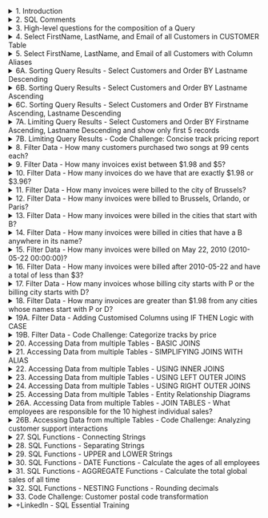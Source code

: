 <details>
<summary>1. Introduction </summary>

# Introduction

[https://sqlitebrowser.org/](https://sqlitebrowser.org/)

<img width="1488" alt="image" src="https://github.com/omeatai/src-AI-Software/assets/32337103/04b30ecf-8e3c-4b0d-a9c1-6fdcb72fd20d">

# #END

</details>

<details>
<summary>2. SQL Comments </summary>

# SQL Comments

```sql
-- THIS IS A COMMENT

/*
THIS IS A COMMENT
THIS IS ANOTHER COMMENT

*/
```

```sql

/*
CREATED BY: WALTER SHIELDS
CREATE DATE: MM/DD/YYYY
DESCRIPTION: THIS IS THE STRUCTURE OF A BASIC QUERY

*/
```

<img width="1473" alt="image" src="https://github.com/omeatai/src-AI-Software/assets/32337103/561914be-6140-4a48-8634-6e3d2b96d7a0">


# #END </details>

<details>
<summary>3. High-level questions for the composition of a Query </summary>

# High-level questions for the composition of a Query:

- What table within the database are we requesting data from?
- What fields within that table are we interested in?
- Do we want to exclude any data or filter or omit any range or time period?
- What does our query do?

# #END </details>

<details>
<summary>4. Select FirstName, LastName, and Email of all Customers in CUSTOMER Table </summary>

# Select FirstName, LastName, and Email of all Customers in CUSTOMER Table

```sql
/*
CREATED BY: IFEANYI OMEATA
CREATE DATE: 05/21/2024
DESCRIPTION: This query displays all customers first names, last names and email addresses
*/

SELECT
	FirstName,
	LastName,
	Email
FROM
	Customer
```

<img width="1473" alt="image" src="https://github.com/omeatai/src-AI-Software/assets/32337103/58385e2a-cff0-4210-915a-86a1c8b23381">


# #END </details>

<details>
<summary>5. Select FirstName, LastName, and Email of all Customers with Column Aliases </summary>

# Select FirstName, LastName, and Email of all Customers with Column Aliases

```sql
/*
CREATED BY: IFEANYI OMEATA
CREATE DATE: 05/21/2024
DESCRIPTION: This query displays all customers first names, last names and email addresses
*/

SELECT
	FirstName AS [Customer First Name],
	LastName AS "Customer Last Name",
	Email AS EMAIL
FROM
	Customer
```

<img width="1473" alt="image" src="https://github.com/omeatai/src-AI-Software/assets/32337103/0e186e27-b30e-44e5-adb8-6982fa5a45bf">


# #END </details>

<details>
<summary>6A. Sorting Query Results - Select Customers and Order BY Lastname Descending </summary>

# Sorting Query Results - Select Customers and Order BY Lastname Descending

```sql
/*
CREATED BY: IFEANYI OMEATA
CREATE DATE: 05/21/2024
DESCRIPTION: This query displays all customers first names, last names and email addresses
*/

SELECT
	FirstName AS [Customer First Name],
	LastName AS "Customer Last Name",
	Email AS EMAIL
FROM
	Customer
ORDER BY
	LastName
DESC
```

<img width="1473" alt="image" src="https://github.com/omeatai/src-AI-Software/assets/32337103/d7067b8c-c9d0-4df0-b9ee-d96a276d9d3b">


# #END </details>

<details>
<summary>6B. Sorting Query Results - Select Customers and Order BY Lastname Ascending </summary>

# Sorting Query Results - Select Customers and Order BY Lastname Ascending

```sql
/*
CREATED BY: IFEANYI OMEATA
CREATE DATE: 05/21/2024
DESCRIPTION: This query displays all customers first names, last names and email addresses
*/

SELECT
	FirstName AS [Customer First Name],
	LastName AS "Customer Last Name",
	Email AS EMAIL
FROM
	Customer
ORDER BY
	LastName
ASC
```

<img width="1473" alt="image" src="https://github.com/omeatai/src-AI-Software/assets/32337103/568265ed-b759-4b0e-b90f-760554cc153b">

# #END </details>

<details>
<summary>6C. Sorting Query Results - Select Customers and Order BY Firstname Ascending, Lastname Descending </summary>

# Sorting Query Results - Select Customers and Order BY Firstname Ascending, Lastname Descending

```sql
/*
CREATED BY: IFEANYI OMEATA
CREATE DATE: 05/21/2024
DESCRIPTION: This query displays all customers first names, last names and email addresses
*/

SELECT
	FirstName AS [Customer First Name],
	LastName AS "Customer Last Name",
	Email AS EMAIL
FROM
	Customer
ORDER BY
	FirstName ASC,
	LastName DESC

```

<img width="1473" alt="image" src="https://github.com/omeatai/src-AI-Software/assets/32337103/30075a20-e537-499f-81d4-ba9b60922343">

# #END </details>

<details>
<summary>7A. Limiting Query Results - Select Customers and Order BY Firstname Ascending, Lastname Descending and show only first 5 records </summary>

# Limiting Query Results - Select Customers and Order BY Firstname Ascending, Lastname Descending and show only first 5 records

```sql
/*
CREATED BY: IFEANYI OMEATA
CREATE DATE: 05/21/2024
DESCRIPTION: This query displays all customers first names, last names and email addresses
*/

SELECT
	FirstName AS [Customer First Name],
	LastName AS "Customer Last Name",
	Email AS EMAIL
FROM
	Customer
ORDER BY
	FirstName ASC,
	LastName DESC
LIMIT
	5
```

<img width="1473" alt="image" src="https://github.com/omeatai/src-AI-Software/assets/32337103/2a300d05-c1ef-4c12-ad14-2649b1cce2ec">

# #END </details>

<details>
<summary>7B. Limiting Query Results - Code Challenge: Concise track pricing report </summary>

# Limiting Query Results - Code Challenge: Concise track pricing report

<img width="582" alt="image" src="https://github.com/omeatai/src-AI-Software/assets/32337103/756f6d7e-fe1b-408b-a669-0a68cb83ff55">
<img width="668" alt="image" src="https://github.com/omeatai/src-AI-Software/assets/32337103/5a0309fa-93c7-48f2-985f-bb773ae7ca62">

```sql
/*
CREATED BY: IFEANYI OMEATA
CREATE DATE: 05/21/2024
DESCRIPTION: Code Challenge
*/

SELECT
	t.Name AS "Track Name",
	t.UnitPrice AS Price
FROM
	Track AS t
ORDER BY
	t.Name ASC
LIMIT
	20;

```

<img width="1473" alt="image" src="https://github.com/omeatai/src-AI-Software/assets/32337103/5af84f1d-fc70-4a2e-aea9-11748d5f9236">


# #END </details>

<details>
<summary>8. Filter Data - How many customers purchased two songs at 99 cents each?  </summary>

# Filter Data - How many customers purchased two songs at 99 cents each?

- there are tracks at 99 cents each, which is part of our question.
- two songs purchased at 99 cents each will total to $1.98.
- So let's take a look at our invoice table and if we scroll over to the total, we do see that there are invoices totaling $1.98.

```sql
/*
CREATED BY: IFEANYI OMEATA
CREATE DATE: 05/21/2024
DESCRIPTION: This query displays all customers first names, last names and email addresses
*/

SELECT
	CustomerId,
	InvoiceDate,
	BillingAddress,
	BillingCity,
	Total
FROM
	Invoice
WHERE
	Total = 1.98
ORDER BY
	CustomerId ASC
LIMIT
	500

```

<img width="1473" alt="image" src="https://github.com/omeatai/src-AI-Software/assets/32337103/51763537-ad58-428b-8ec0-ceb448ed5536">

# #END </details>

<details>
<summary>9. Filter Data - How many invoices exist between $1.98 and $5?  </summary>

# Filter Data - How many invoices exist between $1.98 and $5?

- We would simply have to make an alteration to our WHERE clause.
- We're simply going to include the logical operator between $1.98 and $5.

```sql
/*
CREATED BY: IFEANYI OMEATA
CREATE DATE: 05/21/2024
DESCRIPTION: How many invoices exist between $1.98 and $5?
*/

SELECT
	CustomerId,
	InvoiceDate,
	BillingAddress,
	BillingCity,
	Total
FROM
	Invoice
WHERE
	Total BETWEEN 1.98 AND 5.00
ORDER BY
	CustomerId ASC
LIMIT
	500

```

<img width="1473" alt="image" src="https://github.com/omeatai/src-AI-Software/assets/32337103/24be3aa0-98a3-4a83-b3e0-69aeaa91bd41">

# #END </details>

<details>
<summary>10. Filter Data - How many invoices do we have that are exactly $1.98 or $3.96?  </summary>

# Filter Data - How many invoices do we have that are exactly $1.98 or $3.96?

```sql
/*
CREATED BY: IFEANYI OMEATA
CREATE DATE: 05/21/2024
DESCRIPTION: How many invoices do we have that are exactly $1.98 or $3.96?
*/

SELECT
	CustomerId,
	InvoiceDate,
	BillingAddress,
	BillingCity,
	Total
FROM
	Invoice
WHERE
	Total IN (1.98, 3.96)
ORDER BY
	CustomerId ASC
LIMIT
	500

```

<img width="1473" alt="image" src="https://github.com/omeatai/src-AI-Software/assets/32337103/b6d75b05-82d6-4872-bf12-532ee7fcfa4f">

# #END </details>

<details>
<summary>11. Filter Data - How many invoices were billed to the city of Brussels?  </summary>

# Filter Data - How many invoices were billed to the city of Brussels?

```sql
/*
CREATED BY: IFEANYI OMEATA
CREATE DATE: 05/21/2024
DESCRIPTION: How many invoices were billed to the city of Brussels?
*/

SELECT
	CustomerId,
	InvoiceDate,
	BillingAddress,
	BillingCity,
	Total
FROM
	Invoice
WHERE
	BillingCity = 'Brussels'
ORDER BY
	CustomerId ASC
LIMIT
	500

```

<img width="1473" alt="image" src="https://github.com/omeatai/src-AI-Software/assets/32337103/da917cfd-3cfc-40ef-ae5a-ad69c2b2c9db">

# #END </details>

<details>
<summary>12. Filter Data - How many invoices were billed to Brussels, Orlando, or Paris?  </summary>

# Filter Data - How many invoices were billed to Brussels, Orlando, or Paris?

```sql
/*
CREATED BY: IFEANYI OMEATA
CREATE DATE: 05/21/2024
DESCRIPTION: How many invoices were billed to Brussels, Orlando, or Paris?
*/

SELECT
	CustomerId,
	InvoiceDate,
	BillingAddress,
	BillingCity,
	Total
FROM
	Invoice
WHERE
	BillingCity IN ('Brussels', 'Orlando', 'Paris')
ORDER BY
	CustomerId ASC
LIMIT
	500

```

<img width="1473" alt="image" src="https://github.com/omeatai/src-AI-Software/assets/32337103/264cba36-ebf0-42cb-960b-04cacce39356">

# #END </details>

<details>
<summary>13. Filter Data - How many invoices were billed in the cities that start with B?  </summary>

# Filter Data - How many invoices were billed in the cities that start with B?

```sql
/*
CREATED BY: IFEANYI OMEATA
CREATE DATE: 05/21/2024
DESCRIPTION: How many invoices were billed in the cities that start with B?
*/

SELECT
	CustomerId,
	InvoiceDate,
	BillingAddress,
	BillingCity,
	Total
FROM
	Invoice
WHERE
	BillingCity LIKE 'B%'
ORDER BY
	CustomerId ASC
LIMIT
	500

```

<img width="1473" alt="image" src="https://github.com/omeatai/src-AI-Software/assets/32337103/04a5b037-37a9-4e78-b5bd-54b745369319">


# #END </details>

<details>
<summary>14. Filter Data - How many invoices were billed in cities that have a B anywhere in its name?  </summary>

# Filter Data - How many invoices were billed in cities that have a B anywhere in its name?

```sql
/*
CREATED BY: IFEANYI OMEATA
CREATE DATE: 05/21/2024
DESCRIPTION: How many invoices were billed in cities that have a B anywhere in its name?
*/

SELECT
	CustomerId,
	InvoiceDate,
	BillingAddress,
	BillingCity,
	Total
FROM
	Invoice
WHERE
	BillingCity LIKE '%B%'
ORDER BY
	CustomerId ASC
LIMIT
	500

```

<img width="1473" alt="image" src="https://github.com/omeatai/src-AI-Software/assets/32337103/5e6ec078-4473-4337-a9a1-f59689c912ea">

# #END </details>

<details>
<summary>15. Filter Data - How many invoices were billed on May 22, 2010 (2010-05-22 00:00:00)?  </summary>

# Filter Data - How many invoices were billed on May 22, 2010 (2010-05-22 00:00:00)?

```sql
/*
CREATED BY: IFEANYI OMEATA
CREATE DATE: 05/21/2024
DESCRIPTION: How many invoices were billed on May 22, 2010 (2010-05-22 00:00:00)?
*/

SELECT
	CustomerId,
	InvoiceDate,
	BillingAddress,
	BillingCity,
	Total
FROM
	Invoice
WHERE
	Date(InvoiceDate) =  '2010-05-22'
	-- DateTime(InvoiceDate) =  '2010-05-22 00:00:00'
	-- InvoiceDate = '2010-05-22 00:00:00'
ORDER BY
	CustomerId ASC
LIMIT
	500

```

<img width="1473" alt="image" src="https://github.com/omeatai/src-AI-Software/assets/32337103/21378947-0d3e-4ea7-a32c-12b7aa267fb1">

# #END </details>

<details>
<summary>16. Filter Data - How many invoices were billed after 2010-05-22 and have a total of less than $3?  </summary>

# Filter Data - How many invoices were billed after 2010-05-22 and have a total of less than $3?

```sql
/*
CREATED BY: IFEANYI OMEATA
CREATE DATE: 05/21/2024
DESCRIPTION: How many invoices were billed after 2010-05-22 and have a total of less than $3?
*/

SELECT
	CustomerId,
	InvoiceDate,
	BillingAddress,
	BillingCity,
	Total
FROM
	Invoice
WHERE
	Date(InvoiceDate) >  '2010-05-22' AND Total < 3.00
ORDER BY
	InvoiceDate ASC
LIMIT
	500

```

<img width="1473" alt="image" src="https://github.com/omeatai/src-AI-Software/assets/32337103/305a9eba-f2a0-452e-ba10-9aeade0d11d7">

# #END </details>

<details>
<summary>17. Filter Data - How many invoices whose billing city starts with P or the billing city starts with D?  </summary>

# Filter Data - How many invoices whose billing city starts with P or the billing city starts with D?

```sql
/*
CREATED BY: IFEANYI OMEATA
CREATE DATE: 05/21/2024
DESCRIPTION: How many invoices whose billing city starts with P or the billing city starts with D?
*/

SELECT
	CustomerId,
	InvoiceDate,
	BillingAddress,
	BillingCity,
	Total
FROM
	Invoice
WHERE
	BillingCity LIKE  'P%'  OR BillingCity LIKE 'D%'
ORDER BY
	InvoiceDate ASC
LIMIT
	500

```

<img width="1473" alt="image" src="https://github.com/omeatai/src-AI-Software/assets/32337103/4b385d0e-c637-4df5-9ca4-a65fb0506fda">

# #END </details>

<details>
<summary>18. Filter Data - How many invoices are greater than $1.98 from any cities whose names start with P or D?  </summary>

# Filter Data - How many invoices are greater than $1.98 from any cities whose names start with P or D?

```sql
/*
CREATED BY: IFEANYI OMEATA
CREATE DATE: 05/21/2024
DESCRIPTION: How many invoices are greater than $1.98 from any cities whose names start with P or D?
*/

SELECT
	CustomerId,
	InvoiceDate,
	BillingAddress,
	BillingCity,
	Total
FROM
	Invoice
WHERE
	Total > 1.98 AND (BillingCity LIKE 'P%' OR BillingCity LIKE 'D%')
ORDER BY
	InvoiceDate ASC
LIMIT
	500

```

<img width="1473" alt="image" src="https://github.com/omeatai/src-AI-Software/assets/32337103/164fd339-1709-49cf-93ff-43c13724cff1">

# #END </details>

<details>
<summary>19A. Filter Data - Adding Customised Columns using IF THEN Logic with CASE  </summary>

# Filter Data - Adding Customised Columns using IF THEN Logic with CASE

## Sales Categories:

- They want as many customers as possible to spend between $7.00 and $15.00.
- Baseline Purchase - Between $0.99 and $1.99
- Low Purchase- Between $2.00 and $6.99
- Target Purchase Between $7.00 and $15.00
- Top Performer- Above $15.00

```sql
/*
CREATED BY: IFEANYI OMEATA
CREATE DATE: 05/21/2024
DESCRIPTION: Adding Customised Columns using IF THEN Logic with CASE
*/

SELECT
	CustomerId,
	InvoiceDate,
	BillingAddress,
	BillingCity,
	Total,
	CASE
		WHEN Total < 2.00 THEN 'Baseline Purchase'
		WHEN Total BETWEEN 2.00 AND 6.99 THEN 'Low Purchase'
		WHEN Total BETWEEN 7.00 AND 15.00 THEN 'Target Purchase'
		ELSE 'Top Performance'
		END AS PurchaseType,
	CASE
		WHEN Total < 7.00 THEN 'Low'
		WHEN Total > 6.99 THEN 'High'
		END AS Potential
FROM
	Invoice
WHERE
	Total > 1.98 AND (BillingCity LIKE 'P%' OR BillingCity LIKE 'D%')
ORDER BY
	InvoiceDate ASC
LIMIT
	500
	
```

<img width="1414" alt="image" src="https://github.com/omeatai/src-AI-Software/assets/32337103/0fe3fe64-1e0d-42b0-9b0f-0d38063f99f9">

# #END </details>

<details>
<summary>19B. Filter Data - Code Challenge: Categorize tracks by price  </summary>

# Filter Data - Code Challenge: Categorize tracks by price

![image](https://github.com/omeatai/src-AI-Software/assets/32337103/b266d087-55c3-41d4-b500-314e7a7ed68c)
![image](https://github.com/omeatai/src-AI-Software/assets/32337103/4c5bbb82-ad47-4875-ab42-24422c288e46)

```sql
/*
CREATED BY: IFEANYI OMEATA
CREATE DATE: 05/25/2024
Description: This query selects track names, composers,
unit prices, and categorizes each track based on its price.
*/

SELECT 
    Name AS "Track Name",
    Composer,
    UnitPrice AS Price,
    CASE
        WHEN UnitPrice < 1.00 THEN 'Budget' 
        WHEN UnitPrice BETWEEN 1.00 AND 1.49 THEN 'Regular'
        WHEN UnitPrice BETWEEN 1.50 AND 1.99 THEN 'Premium'
        ELSE 'Exclusive'
		/*
		WHEN UnitPrice < 0.99 THEN "Budget'
		WHEN UnitPrice > 0.99 AND UnitPrice < 1.49 THEN 'Regular'
		WHEN UnitPrice > 1.49 AND UnitPrice < 1.99 THEN "Premium"
		ELSE 'Exclusive'
		*/
    END AS PriceCategory
FROM 
    Track
ORDER BY
    UnitPrice ASC;

```

<img width="1414" alt="image" src="https://github.com/omeatai/src-AI-Software/assets/32337103/78921320-c04d-441f-a390-1838ef7c9c59">

# #END </details>

<details>
<summary>20. Accessing Data from multiple Tables - BASIC JOINS </summary>

# Accessing Data from multiple Tables - BASIC JOINS

```sql
/*
CREATED BY: IFEANYI OMEATA
CREATE DATE: 05/25/2024
Description: JOINS
*/

SELECT 
    *
FROM 
    Invoice
INNER JOIN
	Customer
ON
	Invoice.CustomerId = Customer.CustomerId
ORDER BY
	Customer.CustomerId
	
```

<img width="1533" alt="image" src="https://github.com/omeatai/src-AI-Software/assets/32337103/8ace37e0-f4ac-49ba-b90a-d4c889be1ce8">

![image](https://github.com/omeatai/src-AI-Software/assets/32337103/dfb1d7ea-6b63-4749-a301-978feccb33a9)
![image](https://github.com/omeatai/src-AI-Software/assets/32337103/e38dd40a-9a39-4aa6-a7ef-a25dc77eba03)
![image](https://github.com/omeatai/src-AI-Software/assets/32337103/f1c33eeb-b386-455b-b87c-38c43469519f)

<img width="1456" alt="image" src="https://github.com/omeatai/src-AI-Software/assets/32337103/0cb7036c-92fa-40fb-990e-f2f07acf8cb2">
<img width="1500" alt="image" src="https://github.com/omeatai/src-AI-Software/assets/32337103/439e855f-d094-4e2a-8004-a07e527e822f">
<img width="1500" alt="image" src="https://github.com/omeatai/src-AI-Software/assets/32337103/4e3b795c-43eb-4a7c-8302-40cc445c1697">

# #END </details>

<details>
<summary>21. Accessing Data from multiple Tables - SIMPLIFYING JOINS WITH ALIAS </summary>

# Accessing Data from multiple Tables - SIMPLIFYING JOINS WITH ALIAS

```sql
/*
CREATED BY: IFEANYI OMEATA
CREATE DATE: 05/25/2024
Description: JOINS
*/

SELECT 
    c.LastName,
	c.FirstName,
	i.InvoiceId,
	i.CustomerId,
	i.InvoiceDate,
	i.Total
FROM 
    Invoice AS i
INNER JOIN
	Customer AS c
ON
	i.CustomerId = c.CustomerId
ORDER BY
	c.CustomerId
	
```

<img width="1533" alt="image" src="https://github.com/omeatai/src-AI-Software/assets/32337103/7f6aee53-4a1a-4bae-be0e-797234c87a3c">

# #END </details>

<details>
<summary>22. Accessing Data from multiple Tables - USING INNER JOINS </summary>

# Accessing Data from multiple Tables - USING INNER JOINS

- An inner join only returns matching records.
- Any unmatched data from either table is ignored.
- Joins are often described with the use of Venn diagrams.
- As our Venn diagram shows, an inner join represents only the overlapping section of the Venn diagram.
-  The inner join is the most common type of join that's used.
-  The main use of the inner join is to bring corresponding data together from different tables in a relational database.

![image](https://github.com/omeatai/src-AI-Software/assets/32337103/15fa681e-ed29-405c-b535-926235c0cddc)
![image](https://github.com/omeatai/src-AI-Software/assets/32337103/300fb60b-9f89-4abb-a626-6843536cb273)
![image](https://github.com/omeatai/src-AI-Software/assets/32337103/2f9c8ab3-7d1c-4877-8204-8abb96b51a24)

# #END </details>

<details>
<summary>23. Accessing Data from multiple Tables - USING LEFT OUTER JOINS </summary>

# Accessing Data from multiple Tables - USING LEFT OUTER JOINS

- A left outer join combines all the records from the left table with any matching records from the right table.
- As shown in our Venn diagram, the concept of left table and right table depends entirely on the order these tables are listed in the join statement.
- So for example, our SQL statement here has listed invoices first. Then after the left outer join, it lists the customer table.
- Our invoice table is the left table and our customer table is the right table.
- With this type of join, everything in our invoice table will be displayed.
- Since customer 1 did not order any songs, that particular record is omitted.
- We are combining all 5 records from the invoice table with only 3 records from the customer table.
- Left joins are useful because they allow us to see discrepancies in our data.
- We can produce lists of customers that have not generated invoices or search for data that has been removed in the right table but still exist in the left.

![image](https://github.com/omeatai/src-AI-Software/assets/32337103/b07245c9-8aa0-42b7-9d4c-8c1b6c4d4bde)
![image](https://github.com/omeatai/src-AI-Software/assets/32337103/d264d103-e099-48ad-9fc8-26d34e619a4b)
![image](https://github.com/omeatai/src-AI-Software/assets/32337103/133ba54d-1dba-4cbe-a013-68da4dd401cb)

# #END </details>

<details>
<summary>24. Accessing Data from multiple Tables - USING RIGHT OUTER JOINS </summary>

# Accessing Data from multiple Tables - USING RIGHT OUTER JOINS

- The right outer joins are not supported in SQLITE.
- However, right joins are still very popular in other relational database management systems.
- The right outer join returns the entire right table as well as matching information from the left table.
- The right join is a mirror image of the left join, and functions in a very similar way.
- The right join takes all fields from the right table, in this case the customer's table, and matches that data with any corresponding data from the invoice table or the left table. 

![image](https://github.com/omeatai/src-AI-Software/assets/32337103/dc5f4981-82f8-4a4d-9073-813f06fb919c)
![image](https://github.com/omeatai/src-AI-Software/assets/32337103/803ec5c9-1305-48cd-ac89-191485958490)
![image](https://github.com/omeatai/src-AI-Software/assets/32337103/6c037f79-4d4e-474a-8a7e-1bb8190044b1)

 # #END </details>

<details>
<summary>25. Accessing Data from multiple Tables - Entity Relationship Diagrams </summary>

# Accessing Data from multiple Tables - Entity Relationship Diagrams

![image](https://github.com/omeatai/src-AI-Software/assets/32337103/33f30a8d-0f36-4805-8ab0-ce603d313787)
![image](https://github.com/omeatai/src-AI-Software/assets/32337103/845d3b76-8ded-4391-a7cc-4a7c0e8351ff)

 # #END </details>

<details>
<summary>26A. Accessing Data from multiple Tables - JOIN TABLES - What employees are responsible for the 10 highest individual sales? </summary>

# Accessing Data from multiple Tables - JOIN TABLES - What employees are responsible for the 10 highest individual sales?

```sql
/*
CREATED BY: IFEANYI OMEATA
CREATE DATE: 05/25/2024
Description: JOINS
*/

SELECT 
    e.FirstName, 
	e.LastName, 
	e.EmployeeId, 
	c.FirstName, 
	c.LastName, 
	c.SupportRepId, 
	i.CustomerId, 
	i.Total
FROM 
    Invoice AS i
INNER JOIN
	Customer AS c
ON
	i.CustomerId = c.CustomerId
INNER JOIN
	Employee AS e	
ON
	c.SupportRepId = e.EmployeeId
ORDER BY
	i.Total DESC
LIMIT
	10	
	
```

<img width="1533" alt="image" src="https://github.com/omeatai/src-AI-Software/assets/32337103/d28dd8b3-097e-4487-a41f-66f4b8d839e0">

# #END </details>

<details>
<summary>26B. Accessing Data from multiple Tables - Code Challenge: Analyzing customer support interactions </summary>

# Accessing Data from multiple Tables - Code Challenge: Analyzing customer support interactions

![image](https://github.com/omeatai/src-AI-Software/assets/32337103/dc8b458b-ca0f-4a5e-a589-a40050c4880e)
![image](https://github.com/omeatai/src-AI-Software/assets/32337103/37a1e552-ef87-4a61-877f-686dd27ca179)

```sql
/*
CREATED BY: IFEANYI OMEATA
CREATE DATE: 05/25/2024
Description: JOINS
*/

SELECT 
    c.FirstName AS CustomerFirstName, 
	c.LastName AS CustomerLastName, 
	e.FirstName AS SupportRepFirstName, 
	e.LastName AS SupportRepLastName
FROM 
	Customer AS c
JOIN
	Employee AS e	
ON
	c.SupportRepId = e.EmployeeId
ORDER BY
	e.LastName ASC, c.LastName ASC
	
```

<img width="1429" alt="image" src="https://github.com/omeatai/src-AI-Software/assets/32337103/0ae3047e-3577-4b46-87d5-bc38f9d4fee8">

# #END </details>

<details>
<summary>27. SQL Functions - Connecting Strings </summary>

# SQL Functions - Connecting Strings

```sql
/*
CREATED BY: IFEANYI OMEATA
CREATE DATE: 05/25/2024
Description: FUNCTIONS
*/

SELECT 
    FirstName,
	LastName,
	Address,
	FirstName || " " || LastName || ", " || Address || ", " || City || ", " || State || ", " || PostalCode AS "Mailing Address"
FROM 
	Customer
WHERE
	Country = 'USA'
	
```

<img width="1473" alt="image" src="https://github.com/omeatai/src-AI-Software/assets/32337103/c1d1847e-ed57-4556-90b2-d003bf20dab7">

# #END </details>

<details>
<summary>28. SQL Functions - Separating Strings </summary>

# SQL Functions - Separating Strings

```sql
/*
CREATED BY: IFEANYI OMEATA
CREATE DATE: 05/25/2024
Description: FUNCTIONS
*/

SELECT 
    FirstName,
	LastName,
	Address,
	FirstName || " " || LastName || ", " || Address || ", " || City || ", " || State || ", " || PostalCode AS "Mailing Address",
	LENGTH(PostalCode),
	SUBSTR(PostalCode, 1, 5) AS [5 Digit Postal Code]
FROM 
	Customer
WHERE
	Country = 'USA'
	
```

<img width="1473" alt="image" src="https://github.com/omeatai/src-AI-Software/assets/32337103/a2d14f40-df48-4da1-bfa8-6af5c2208e63">

# #END </details>

<details>
<summary>29. SQL Functions - UPPER and LOWER Strings </summary>

# SQL Functions - UPPER and LOWER Strings

```sql
/*
CREATED BY: IFEANYI OMEATA
CREATE DATE: 05/25/2024
Description: FUNCTIONS
*/

SELECT 
    FirstName,
	LastName,
	Address,
	FirstName || " " || LastName || ", " || Address || ", " || City || ", " || State || ", " || PostalCode AS "Mailing Address",
	LENGTH(PostalCode),
	SUBSTR(PostalCode, 1, 5) AS [5 Digit Postal Code],
	UPPER(FirstName) AS [FirstName all Caps],
	LOWER(LastName) AS [LastName all Lower]
FROM 
	Customer
WHERE
	Country = 'USA'
	
```

<img width="1473" alt="image" src="https://github.com/omeatai/src-AI-Software/assets/32337103/acae8b82-5026-4fb2-82d2-ebaacc40f5ec">


# #END </details>

<details>
<summary>30. SQL Functions - DATE Functions - Calculate the ages of all employees </summary>

# SQL Functions -  DATE Functions - Calculate the ages of all employees

- We need to leverage the birth date field to calculate each employee's age. 
- We need to find out the difference between the current date and the employee's birthdate.
- We can employ a new date function which is called the strftime.
- The strftime function converts date and time strings into another format.

```sql
/*
CREATED BY: IFEANYI OMEATA
CREATE DATE: 05/28/2024
DESCRIPTION: Calculate the ages of all employees
*/

SELECT
	FirstName,
	LastName,
	BirthDate,
	strftime('%Y-%m-%d', BirthDate) AS [BirthDate with-no-Timecode],
	strftime('%Y-%m-%d', 'now') - strftime('%Y-%m-%d', BirthDate) AS Age
FROM
	Employee

```

<img width="1473" alt="image" src="https://github.com/omeatai/src-AI-Software/assets/32337103/b2fd841c-ed79-474c-b2dc-6fccbf537028">

# #END </details>

<details>
<summary>31. SQL Functions - AGGREGATE Functions - Calculate the total global sales of all time </summary>

# SQL Functions - AGGREGATE Functions - Calculate the total global sales of all time

```sql
/*
CREATED BY: IFEANYI OMEATA
CREATE DATE: 05/28/2024
DESCRIPTION: Calculate the total global sales of all time
*/

SELECT
	SUM(Total) AS [Total Sales],
	AVG(Total) AS [Average Sales],
	MAX(Total) AS [Maximum Sale],
	MIN(Total) AS [Minimum Sale],
	COUNT(*) AS [Sales Count]
FROM
	Invoice

```

<img width="1473" alt="image" src="https://github.com/omeatai/src-AI-Software/assets/32337103/96420f20-9c9a-4019-901e-0372a46bbd0e">

![image](https://github.com/omeatai/src-AI-Software/assets/32337103/bace6257-486d-4988-b736-72d65e59081e)

# #END </details>

<details>
<summary>32. SQL Functions - NESTING Functions - Rounding decimals </summary>

# SQL Functions - NESTING Functions - Rounding decimals 

```sql
/*
CREATED BY: IFEANYI OMEATA
CREATE DATE: 05/28/2024
DESCRIPTION: Rounding decimals 
*/

SELECT
	SUM(Total) AS [Total Sales],
	round(AVG(Total), 3) AS [Average Sales],
	MAX(Total) AS [Maximum Sale],
	MIN(Total) AS [Minimum Sale],
	COUNT(*) AS [Sales Count]
FROM
	Invoice

```

<img width="1473" alt="image" src="https://github.com/omeatai/src-AI-Software/assets/32337103/6366d0f7-5138-4c57-ac1b-b207dccd5990">

# #END </details>

<details>
<summary>33. Code Challenge: Customer postal code transformation </summary>

# Code Challenge: Customer postal code transformation

<img width="725" alt="image" src="https://github.com/omeatai/src-AI-Software/assets/32337103/88e816e5-f50f-44aa-8597-d28faf5af9f6">
<img width="674" alt="image" src="https://github.com/omeatai/src-AI-Software/assets/32337103/78e7757a-cc2b-4736-ae25-3beab698722f">

```sql

```

# #END </details>

<details>
<summary>+LinkedIn - SQL Essential Training </summary>

## Install venv

```sql

```

```sql

```

```sql

```

# #END

</details>

